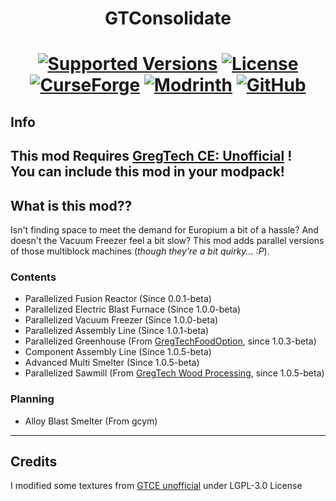 <h1 align="center">GTConsolidate</h1>
<h1 align="center">
    <a href="https://www.curseforge.com/minecraft/mc-mods/gtconsolidate"><img src="https://img.shields.io/badge/Available%20for-MC%201.12.2%20-informational?style=for-the-badge" alt="Supported Versions"></a>
    <a href="https://github.com/MrKono/GTConsolidate/blob/master/LICENSE"><img src="https://img.shields.io/github/license/MrKono/GTConsolidate?style=for-the-badge" alt="License"></a>
    <br>
    <a href="https://www.curseforge.com/minecraft/mc-mods/gtconsolidate"><img src="https://cf.way2muchnoise.eu/1178654.svg?badge_style=for_the_badge" alt="CurseForge"></a>
    <a href="https://modrinth.com/mod/gtconsolidate"><img src="https://img.shields.io/modrinth/dt/gtconsolidate?logo=modrinth&label=&suffix=%20&style=for-the-badge&color=2d2d2d&labelColor=5ca424&logoColor=1c1c1c" alt="Modrinth"></a>
    <a href="https://github.com/MrKono/GTConsolidate/releases"><img src="https://img.shields.io/github/downloads/MrKono/GTConsolidate/total?sort=semver&logo=github&label=&style=for-the-badge&color=2d2d2d&labelColor=545454&logoColor=FFFFFF" alt="GitHub"></a>
</h1>

## Info 
**This mod Requires [GregTech CE: Unofficial](https://github.com/GregTechCEu/GregTech) !**  
You can include this mod in your modpack!
---
## What is this mod??
Isn't finding space to meet the demand for Europium a bit of a hassle? And doesn't the Vacuum Freezer feel a bit slow? This mod adds parallel versions of those multiblock machines (_though they’re a bit quirky... :P_).
### Contents
- Parallelized Fusion Reactor (Since 0.0.1-beta)  
- Parallelized Electric Blast Furnace (Since 1.0.0-beta)  
- Parallelized Vacuum Freezer (Since 1.0.0-beta)
- Parallelized Assembly Line (Since 1.0.1-beta)
- Parallelized Greenhouse (From [GregTechFoodOption](https://github.com/bruberu/GregTechFoodOption), since 1.0.3-beta)  
- Component Assembly Line (Since 1.0.5-beta)
- Advanced Multi Smelter (Since 1.0.5-beta)
- Parallelized Sawmill (From [GregTech Wood Processing](https://github.com/GTModpackTeam/GTWoodProcessing/tree/master), since 1.0.5-beta)

### Planning  
- Alloy Blast Smelter (From gcym)  
---
## Credits
I modified some textures from [GTCE unofficial](https://github.com/GregTechCEu/GregTech) under LGPL-3.0 License
